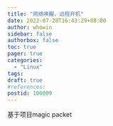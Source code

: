 ```yaml
---
title: "网络唤醒，远程开机"
date: 2022-07-28T16:43:29+08:00
author: whowin
sidebar: false
authorbox: false
toc: true
pager: true
categories:
  - "Linux"
tags:
draft: true
#references: 
postid: 100009
---
```


基于项目magic packet
<!--more-->
